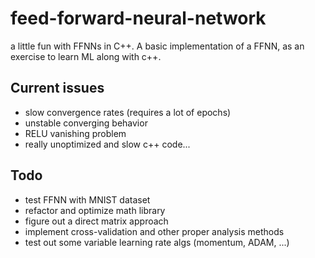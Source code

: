 # feed-forward-neural-network
 a little fun with FFNNs in C++. A basic implementation of a FFNN, as an exercise to learn ML along with c++. 

## Current issues
- slow convergence rates (requires a lot of epochs)
- unstable converging behavior
- RELU vanishing problem
- really unoptimized and slow c++ code...

## Todo
- test FFNN with MNIST dataset
- refactor and optimize math library
- figure out a direct matrix approach 
- implement cross-validation and other proper analysis methods
- test out some variable learning rate algs (momentum, ADAM, ...)
